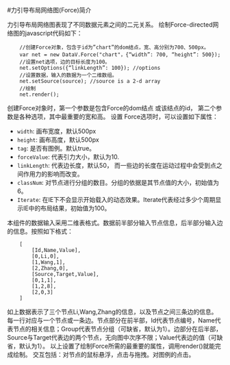 #力引导布局网络图(Force)简介

力引导布局网络图表现了不同数据元素之间的二元关系。 绘制Force-directed网络图的javascript代码如下：
```
    //创建Force对象，包含于id为”chart”的dom结点，宽、高分别为700、500px。
    var net = new DataV.Force("chart"，{“width”: 700, “height”: 500});
    //设置net选项，边的目标长度为100。
    net.setOptions({“linkLength”: 100}); //options
    //设置数据，输入的数据为一个二维数组。
    net.setSource(source); //source is a 2-d array
    //绘制
    net.render();
```
创建Force对象时，第一个参数是包含Force的dom结点 或该结点的id， 第二个参数是各种选项，其中最重要的宽和高。 
设置 Force选项时，可以设置如下属性：

- `width`: 画布宽度，默认500px
- `height`: 画布高度，默认500px
- `tag`: 是否有图例。默认true。
- `forceValue`: 代表引力大小，默认为10.
- `linkLength`: 代表边长度，默认50， 而一些边的长度在运动过程中会受到点之间作用力的影响而改变。
- `classNum`: 对节点进行分组的数目。分组的依据是其节点值的大小，初始值为6。
- `Iterate`: 在IE下不会显示开始载入的动态效果。Iterate代表经过多少个周期显示IE中的布局结果，初始值为100。

本组件的数据输入采用二维表格式。数据前半部分输入节点信息，后半部分输入边的信息。按照如下格式：
```
    [
        [Id,Name,Value],
        [0,Li,0],
        [1,Wang,1],
        [2,Zhang,0],
        [Source,Target,Value],
        [0,1,1],
        [1,2,8],
        [2,0,3]
    ]
```
如上数据表示了三个节点Li,Wang,Zhang的信息，以及节点之间三条边的信息。每一行对应与一个节点或一条边。节点部分在前半部，Id代表节点编号，Name代表节点的相关信息；Group代表节点分组（可缺省，默认为1）。边部分在后半部，Source与Target代表边的两个节点，无向图中次序不限；Value代表边的值（可缺省，默认为1）。
以上设置了绘制Force所需的最重要的属性，调用render()就能完成绘制。
交互包括：对节点的鼠标悬浮，点击与拖拽。对图例的点击。